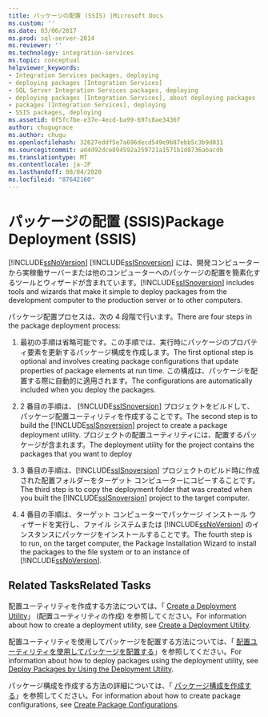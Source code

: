```yaml
---
title: パッケージの配置 (SSIS) |Microsoft Docs
ms.custom: ''
ms.date: 03/06/2017
ms.prod: sql-server-2014
ms.reviewer: ''
ms.technology: integration-services
ms.topic: conceptual
helpviewer_keywords:
- Integration Services packages, deploying
- deploying packages [Integration Services]
- SQL Server Integration Services packages, deploying
- deploying packages [Integration Services], about deploying packages
- packages [Integration Services], deploying
- SSIS packages, deploying
ms.assetid: 0f5fc7be-e37e-4ecd-ba99-697c8ae3436f
author: chugugrace
ms.author: chugu
ms.openlocfilehash: 32627eddf5e7a696decd549e9b87ebb5c3b9d031
ms.sourcegitcommit: ad4d92dce894592a259721a1571b1d8736abacdb
ms.translationtype: MT
ms.contentlocale: ja-JP
ms.lasthandoff: 08/04/2020
ms.locfileid: "87642160"
---
```

# <a name="package-deployment-ssis"></a><span data-ttu-id="67f1c-102">パッケージの配置 (SSIS)</span><span class="sxs-lookup"><span data-stu-id="67f1c-102">Package Deployment (SSIS)</span></span>
  [!INCLUDE[ssNoVersion](../../includes/ssnoversion-md.md)] <span data-ttu-id="67f1c-103">[!INCLUDE[ssISnoversion](../../includes/ssisnoversion-md.md)] には、開発コンピューターから実稼働サーバーまたは他のコンピューターへのパッケージの配置を簡素化するツールとウィザードが含まれています。</span><span class="sxs-lookup"><span data-stu-id="67f1c-103">[!INCLUDE[ssISnoversion](../../includes/ssisnoversion-md.md)] includes tools and wizards that make it simple to deploy packages from the development computer to the production server or to other computers.</span></span>  
  
 <span data-ttu-id="67f1c-104">パッケージ配置プロセスは、次の 4 段階で行います。</span><span class="sxs-lookup"><span data-stu-id="67f1c-104">There are four steps in the package deployment process:</span></span>  
  
1.  <span data-ttu-id="67f1c-105">最初の手順は省略可能です。この手順では、実行時にパッケージのプロパティ要素を更新するパッケージ構成を作成します。</span><span class="sxs-lookup"><span data-stu-id="67f1c-105">The first optional step is optional and involves creating package configurations that update properties of package elements at run time.</span></span> <span data-ttu-id="67f1c-106">この構成は、パッケージを配置する際に自動的に適用されます。</span><span class="sxs-lookup"><span data-stu-id="67f1c-106">The configurations are automatically included when you deploy the packages.</span></span>  
  
2.  <span data-ttu-id="67f1c-107">2 番目の手順は、 [!INCLUDE[ssISnoversion](../../includes/ssisnoversion-md.md)] プロジェクトをビルドして、パッケージ配置ユーティリティを作成することです。</span><span class="sxs-lookup"><span data-stu-id="67f1c-107">The second step is to build the [!INCLUDE[ssISnoversion](../../includes/ssisnoversion-md.md)] project to create a package deployment utility.</span></span> <span data-ttu-id="67f1c-108">プロジェクトの配置ユーティリティには、配置するパッケージが含まれます。</span><span class="sxs-lookup"><span data-stu-id="67f1c-108">The deployment utility for the project contains the packages that you want to deploy</span></span>  
  
3.  <span data-ttu-id="67f1c-109">3 番目の手順は、[!INCLUDE[ssISnoversion](../../includes/ssisnoversion-md.md)] プロジェクトのビルド時に作成された配置フォルダーをターゲット コンピューターにコピーすることです。</span><span class="sxs-lookup"><span data-stu-id="67f1c-109">The third step is to copy the deployment folder that was created when you built the [!INCLUDE[ssISnoversion](../../includes/ssisnoversion-md.md)] project to the target computer.</span></span>  
  
4.  <span data-ttu-id="67f1c-110">4 番目の手順は、ターゲット コンピューターでパッケージ インストール ウィザードを実行し、ファイル システムまたは [!INCLUDE[ssNoVersion](../../includes/ssnoversion-md.md)] のインスタンスにパッケージをインストールすることです。</span><span class="sxs-lookup"><span data-stu-id="67f1c-110">The fourth step is to run, on the target computer, the Package Installation Wizard to install the packages to the file system or to an instance of [!INCLUDE[ssNoVersion](../../includes/ssnoversion-md.md)].</span></span>  
  
## <a name="related-tasks"></a><span data-ttu-id="67f1c-111">Related Tasks</span><span class="sxs-lookup"><span data-stu-id="67f1c-111">Related Tasks</span></span>  
 <span data-ttu-id="67f1c-112">配置ユーティリティを作成する方法については、「 [Create a Deployment Utility](../create-a-deployment-utility.md)」 (配置ユーティリティの作成) を参照してください。</span><span class="sxs-lookup"><span data-stu-id="67f1c-112">For information about how to create a deployment utility, see [Create a Deployment Utility](../create-a-deployment-utility.md).</span></span>  
  
 <span data-ttu-id="67f1c-113">配置ユーティリティを使用してパッケージを配置する方法については、「 [配置ユーティリティを使用してパッケージを配置する](../deploy-packages-by-using-the-deployment-utility.md)」を参照してください。</span><span class="sxs-lookup"><span data-stu-id="67f1c-113">For information about how to deploy packages using the deployment utility, see [Deploy Packages by Using the Deployment Utility](../deploy-packages-by-using-the-deployment-utility.md).</span></span>  
  
 <span data-ttu-id="67f1c-114">パッケージ構成を作成する方法の詳細については、「 [パッケージ構成を作成する](../create-package-configurations.md)」を参照してください。</span><span class="sxs-lookup"><span data-stu-id="67f1c-114">For information about how to create package configurations, see [Create Package Configurations](../create-package-configurations.md).</span></span>  
  
  
